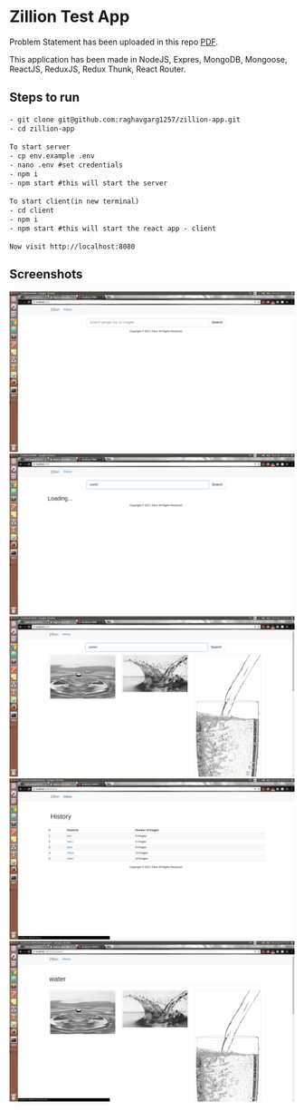 # Zillion Test App
Problem Statement has been uploaded in this repo [PDF](https://github.com/raghavgarg1257/zillion-app/blob/master/Problem-Statement.pdf).

This application has been made in NodeJS, Expres, MongoDB, Mongoose, ReactJS, ReduxJS, Redux Thunk, React Router.

## Steps to run
```
- git clone git@github.com:raghavgarg1257/zillion-app.git
- cd zillion-app

To start server
- cp env.example .env
- nano .env #set credentials
- npm i
- npm start #this will start the server

To start client(in new terminal)
- cd client
- npm i
- npm start #this will start the react app - client

Now visit http://localhost:8080

```


## Screenshots
![1st](https://github.com/raghavgarg1257/zillion-app/blob/master/Screenshot%20from%202017-04-17%2001-23-57.png)
![2nd](https://github.com/raghavgarg1257/zillion-app/blob/master/Screenshot%20from%202017-04-17%2001-26-32.png)
![3rd](https://github.com/raghavgarg1257/zillion-app/blob/master/Screenshot%20from%202017-04-17%2001-27-13.png)
![4th](https://github.com/raghavgarg1257/zillion-app/blob/master/Screenshot%20from%202017-04-17%2001-27-30.png)
![5th](https://github.com/raghavgarg1257/zillion-app/blob/master/Screenshot%20from%202017-04-17%2001-27-36.png)

